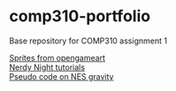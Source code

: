 # comp310-portfolio
Base repository for COMP310 assignment 1

[Sprites from opengameart](https://opengameart.org/content/witch-bluehat-girl-and-kittens-plaformer)    
[Nerdy Night tutorials](https://taywee.github.io/NerdyNights/)  
[Pseudo code on NES gravity](http://www.textfiles.com/programming/gravity.txt)
